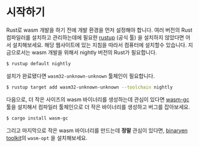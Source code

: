 # 시작하기

Rust로 wasm 개발을 하기 전에 개발 환경을 먼저 설정해야 합니다. 여러 버전의 Rust 컴파일러를 설치하고 관리하는데에 필요한 [rustup][] (공식 툴) 을 설치하지 않았다면 어서 설치해보세요. 해당 웹사이트에 있는 지침을 따라서 컴퓨터에 설치할수 있습니다. 지금으로서는 wasm 개발을 위해서 nightly 버전의 Rust가 필요합니다.

```bash
$ rustup default nightly
```

설치가 완료됐다면 `wasm32-unknown-unknown` 툴체인이 필요합니다.

```bash
$ rustup target add wasm32-unknown-unknown --toolchain nightly
```

다음으로, 더 작은 사이즈의 wasm 바이너리를 생성하는데 관심이 있다면 [wasm-gc][wasm-gc] 툴을 설치해서 컴파일러 툴체인으로 더 작은 바이너리를 생성하고 버그를 잡아보세요.

```bash
$ cargo install wasm-gc
```

그리고 마지막으로 작은 wasm 바이너리를 만드는데 **정말** 관심이 있다면, [binaryen toolkit][binaryen]의 `wasm-opt` 을 설치해보세요.

[rustup]: https://www.rustup.rs/
[binaryen]: https://github.com/WebAssembly/binaryen
[wasm-gc]: https://github.com/alexcrichton/wasm-gc

